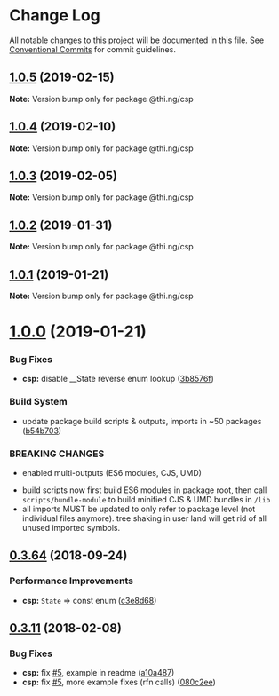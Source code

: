 # Change Log

All notable changes to this project will be documented in this file.
See [Conventional Commits](https://conventionalcommits.org) for commit guidelines.

## [1.0.5](https://github.com/thi-ng/umbrella/compare/@thi.ng/csp@1.0.4...@thi.ng/csp@1.0.5) (2019-02-15)

**Note:** Version bump only for package @thi.ng/csp





## [1.0.4](https://github.com/thi-ng/umbrella/compare/@thi.ng/csp@1.0.3...@thi.ng/csp@1.0.4) (2019-02-10)

**Note:** Version bump only for package @thi.ng/csp





## [1.0.3](https://github.com/thi-ng/umbrella/compare/@thi.ng/csp@1.0.2...@thi.ng/csp@1.0.3) (2019-02-05)

**Note:** Version bump only for package @thi.ng/csp





## [1.0.2](https://github.com/thi-ng/umbrella/compare/@thi.ng/csp@1.0.1...@thi.ng/csp@1.0.2) (2019-01-31)

**Note:** Version bump only for package @thi.ng/csp





## [1.0.1](https://github.com/thi-ng/umbrella/compare/@thi.ng/csp@1.0.0...@thi.ng/csp@1.0.1) (2019-01-21)

**Note:** Version bump only for package @thi.ng/csp





# [1.0.0](https://github.com/thi-ng/umbrella/compare/@thi.ng/csp@0.3.79...@thi.ng/csp@1.0.0) (2019-01-21)


### Bug Fixes

* **csp:** disable __State reverse enum lookup ([3b8576f](https://github.com/thi-ng/umbrella/commit/3b8576f))


### Build System

* update package build scripts & outputs, imports in ~50 packages ([b54b703](https://github.com/thi-ng/umbrella/commit/b54b703))


### BREAKING CHANGES

* enabled multi-outputs (ES6 modules, CJS, UMD)

- build scripts now first build ES6 modules in package root, then call
  `scripts/bundle-module` to build minified CJS & UMD bundles in `/lib`
- all imports MUST be updated to only refer to package level
  (not individual files anymore). tree shaking in user land will get rid of
  all unused imported symbols.


<a name="0.3.64"></a>
## [0.3.64](https://github.com/thi-ng/umbrella/compare/@thi.ng/csp@0.3.63...@thi.ng/csp@0.3.64) (2018-09-24)


### Performance Improvements

* **csp:** `State` => const enum ([c3e8d68](https://github.com/thi-ng/umbrella/commit/c3e8d68))


<a name="0.3.11"></a>
## [0.3.11](https://github.com/thi-ng/umbrella/compare/@thi.ng/csp@0.3.10...@thi.ng/csp@0.3.11) (2018-02-08)


### Bug Fixes

* **csp:** fix [#5](https://github.com/thi-ng/umbrella/issues/5), example in readme ([a10a487](https://github.com/thi-ng/umbrella/commit/a10a487))
* **csp:** fix [#5](https://github.com/thi-ng/umbrella/issues/5), more example fixes (rfn calls) ([080c2ee](https://github.com/thi-ng/umbrella/commit/080c2ee))

